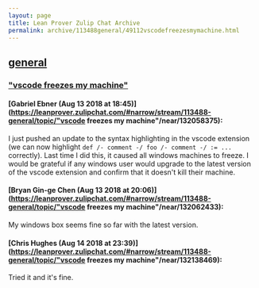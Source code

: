 ```yaml
---
layout: page
title: Lean Prover Zulip Chat Archive 
permalink: archive/113488general/49112vscodefreezesmymachine.html
---
```


## [general](index.html)
### ["vscode freezes my machine"](49112vscodefreezesmymachine.html)

#### [Gabriel Ebner (Aug 13 2018 at 18:45)](https://leanprover.zulipchat.com/#narrow/stream/113488-general/topic/"vscode freezes my machine"/near/132058375):
I just pushed an update to the syntax highlighting in the vscode extension (we can now highlight `def /- comment -/ foo /- comment -/ := ...` correctly).  Last time I did this, it caused all windows machines to freeze.  I would be grateful if any windows user would upgrade to the latest version of the vscode extension and confirm that it doesn't kill their machine.

#### [Bryan Gin-ge Chen (Aug 13 2018 at 20:06)](https://leanprover.zulipchat.com/#narrow/stream/113488-general/topic/"vscode freezes my machine"/near/132062433):
My windows box seems fine so far with the latest version.

#### [Chris Hughes (Aug 14 2018 at 23:39)](https://leanprover.zulipchat.com/#narrow/stream/113488-general/topic/"vscode freezes my machine"/near/132138469):
Tried it and it's fine.

